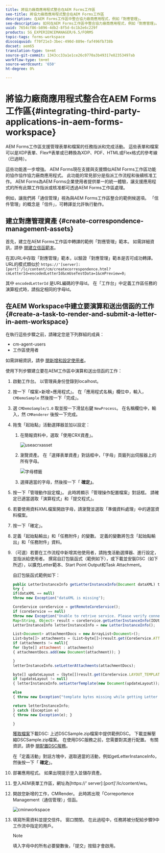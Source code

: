 ```yaml
---
title: 將協力廠商應用程式整合在AEM Forms工作區
seo-title: 將協力廠商應用程式整合在AEM Forms工作區
description: 在AEM Forms工作區中整合協力廠商應用程式，例如「對應管理」。
seo-description: 如何在AEM Forms工作區中整合協力廠商應用程式，例如「對應管理」。
uuid: 7654cf86-b896-4db2-8f5d-6c1b2e6c229f
products: SG_EXPERIENCEMANAGER/6.5/FORMS
topic-tags: forms-workspace
discoiquuid: f70f21e3-3bec-490d-889e-faf496fb738b
docset: aem65
translation-type: tm+mt
source-git-commit: 1343cc33a1e1ce26c0770a3b49317e82353497ab
workflow-type: tm+mt
source-wordcount: '650'
ht-degree: 0%

---
```



# 將協力廠商應用程式整合在AEM Forms工作區{#integrating-third-party-applications-in-aem-forms-workspace}

AEM Forms工作區支援管理表單和檔案的任務指派和完成活動。 這些表單和檔案可以是XDP表單、Flex®表單或已轉換為XDP、PDF、HTML或Flex格式的參考線（已過時）。

這些功能進一步增強。 AEM Forms現在支援與支援類似AEM Forms工作區功能的協作協作協力廠商應用程式。 此功能的常見部分是指派工作流程和後續核准工作。 AEM Forms為AEM Forms企業使用者提供單一的統一體驗，讓支援應用程式的所有此類工作指派或核准都可透過AEM Forms工作區處理。

例如，讓我們將「通信管理」視為與AEM Forms工作區整合的範例候選項。 「信件管理」的概念是「信件」，可轉譯並允許執行動作。

## 建立對應管理資產 {#create-correspondence-management-assets}

首先，建立在AEM Forms工作區中轉譯的範例「對應管理」範本。 如需詳細資訊，請參 [閱建立信函範本](../../forms/using/create-letter.md)。

在其URL中存取「對應管理」範本，以驗證「對應管理」範本是否可成功轉譯。 URL的模式類似於 `https://'[server]:[port]'/lc/content/cm/createcorrespondence.html?cmLetterId=encodedLetterId&cmUseTestData=1&cmPreview=0;`

其中 `encodedLetterId` 是URL編碼的字母Id。 在「工作台」中定義工作區任務的演算程式時，請指定相同的字母Id。

## 在AEM Workspace中建立要演算和送出信函的工作 {#create-a-task-to-render-and-submit-a-letter-in-aem-workspace}

在執行這些步驟之前，請確定您是下列群組的成員：

* cm-agent-users
* 工作區使用者

如需詳細資訊，請參 [閱新增和設定使用者](/help/forms/using/admin-help/adding-configuring-users.md)。

使用下列步驟建立要在AEM工作區中演算和送出信函的工作：

1. 啟動工作台。 以管理員身份登錄到localhost。
1. 按一下「檔案>新增>應用程式」。 在「應用程式名稱」欄位中，輸入， `CMDemoSample` 然後按一下「完成」。
1. 選 `CMDemoSample/1.0` 取並按一下滑鼠右鍵 `NewProcess`。 在名稱欄位中，輸入，然 `CMRenderer` 後按一下完成。
1. 拖曳「起始點」活動選擇器並加以設定：

   1. 在簡報資料中，選取「使用CRX資產」。

      ![useacrxasset](assets/useacrxasset.png)

   1. 瀏覽資產。 在「選擇表單資產」對話框中，「字母」頁籤列出伺服器上的所有字母。

      ![字母標籤](assets/letter_tab_new.png)

   1. 選擇適當的字母，然後按一下「 **確定」**。

1. 按一下「管理動作設定檔」。 此時將顯示「管理操作配置檔案」對話框。 請確定已適當選取「演算程式」和「提交程式」。
1. 若要使用資料XML檔案開啟字母，請瀏覽並選取「準備資料處理」中的適當資料檔案。
1. 按一下「確定」。
1. 定義「起始點輸出」和「任務附件」的變數。 定義的變數將包含「起始點輸出」和「任務附件」資料。
1. （可選）若要在工作流程中新增其他使用者，請拖曳活動選擇器、進行設定，並指派給使用者。 撰寫自訂包裝函式（範例如下），或下載並安裝DSC（如下所述），以擴充Letter範本、Start Point Output和Task Attachment。

   自訂包裝函式範例如下：

   ```javascript
   public LetterInstanceInfo getLetterInstanceInfo(Document dataXML) throws Exception {
   try {
   if(dataXML == null)
   throw new Exception("dataXML is missing");
   
   CoreService coreService = getRemoteCoreService();
   if (coreService == null)
   throw new Exception("Unable to retrive service. Please verify connection details.");
   Map<String, Object> result = coreService.getLetterInstanceInfo(IOUtils.toString(dataXML.getInputStream(), "UTF-8"));
   LetterInstanceInfo letterInstanceInfo = new LetterInstanceInfo();
   
   List<Document> attachmentDocs = new ArrayList<Document>();
   List<byte[]> attachments = (List<byte[]>)result.get(CoreService.ATTACHMENT_KEY);
   if (attachments != null){
   for (byte[] attachment : attachments)
   { attachmentDocs.add(new Document(attachment)); }
   
   }
   letterInstanceInfo.setLetterAttachments(attachmentDocs);
   
   byte[] updateLayout = (byte[])result.get(CoreService.LAYOUT_TEMPLATE_KEY);
   if (updateLayout != null)
   { letterInstanceInfo.setLetterTemplate(new Document(updateLayout)); }
   
   else
   { throw new Exception("template bytes missing while getting Letter instance Info."); }
   
   return letterInstanceInfo;
   } catch (Exception e)
   { throw new Exception(e); }
   
   }
   ```

   [獲取檔案](assets/dscsample.zip)下載DSC: 上述DSCSample.zip檔案中提供範例DSC。 下載並解壓縮DSCSample.zip檔案。 在使用DSC服務之前，您需要對其進行配置。 有關資訊，請參 [閱配置DSC服務](../../forms/using/add-action-button-in-create-correspondence-ui.md#p-configure-the-dsc-service-p)。

   在「定義活動」對話方塊中，選取適當的活動，例如getLetterInstanceInfo，然後按一下「 **確定**」。

1. 部署應用程式。 如果出現提示登入並儲存資產。
1. 登入AEM表單工作區，網址為[https://&#39; server]:[port]&#39;/lc/content/ws。
1. 開啟您新增的工作，CMRender。 此時將出現「Correportence Management（通信管理）」信函。

   ![cminworkspace](assets/cminworkspace.png)

1. 填寫所需資料並提交信件。 窗口關閉。 在此過程中，任務將被分配給步驟9中工作流中指定的用戶。

   >[!NOTE]
   >
   >填入字母中的所有必要變數後，「提交」按鈕才會啟用。
